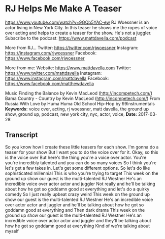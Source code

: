 # RJ Helps Me Make A Teaser
https://www.youtube.com/watch?v=9GQb5YAC-ew
RJ Woessner is an actor living in New York City. In this teaser he shows me the ropes of voice over acting and helps to create a teaser for the show. He's not a juggler. Subscribe to the podcast:  https://www.mattdavella.com/podcast

More from RJ...
Twitter:  https://twitter.com/rjwoessner
Instagram:  https://instagram.com/rjwoessner
Facebook:  https://www.facebook.com/rjwoessner

More from me:
Website:  https://www.mattdavella.com
Twitter: https://www.twitter.com/mattdavella
Instagram: https://www.instagram.com/mattdavella
Facebook: https://www.facebook.com/matthewdavella

Music
Finding the Balance by Kevin MacLeod (http://incompetech.com/)
Bama Country - Country by Kevin MacLeod (http://incompetech.com/)
From Russia With Love by Huma Huma
Old School Hip-Hop by 99Instrumentals
**Keywords:** voice over, acting, rj woessner, matt davella, the ground up show, ground up, podcast, new york city, nyc, actor, voice, 
**Date:** 2017-03-28

## Transcript
 So you know how I create these little teasers for each show. I'm gonna do a teaser for your show But I want you to do the voice over for it. Okay, so this is the voice over But here's the thing you're a voice over actor. You're you're incredibly talented and you can do so many voices So I think you're let's get a few takes in. Let's get some different options. So let's do like sophisticated millennial This is who you're trying to target This week on the ground up show our guest is the multi-talented RJ Westner He's an incredible voice over actor actor and juggler Not really and he'll be talking about how he got so goddamn good at everything and let's do a quirky comedy So I just really upbeat crazy weird This week on the ground up show our guest is the multi-talented RJ Westner He's an incredible voice over actor actor and juggler and he'll be talking about how he got so goddamn good at everything and Then dark drama This week on the ground up show our guest is the multi-talented RJ Westner He's an incredible voice over actor actor and juggler and they'll be talking about how he got so goddamn good at everything Kind of we're talking about myself
